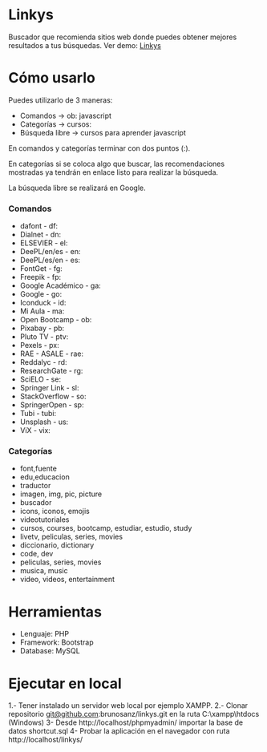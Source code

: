 # Linkys
Buscador que recomienda sitios web donde puedes obtener mejores resultados a tus búsquedas. Ver demo: [Linkys](https://www.brunosanz.com/linkys/)

# Cómo usarlo

Puedes utilizarlo de 3 maneras:

- Comandos -> ob: javascript
- Categorías -> cursos:
- Búsqueda libre -> cursos para aprender javascript

En comandos y categorías terminar con dos puntos (:).

En categorías si se coloca algo que buscar, las recomendaciones mostradas ya tendrán en enlace listo para realizar la búsqueda.

La búsqueda libre se realizará en Google.

### Comandos

- dafont - df:
- Dialnet - dn:
- ELSEVIER - el:
- DeePL/en/es - en:
- DeePL/es/en - es:
- FontGet - fg:
- Freepik - fp:
- Google Académico - ga:
- Google - go:
- Iconduck - id:
- Mi Aula - ma:
- Open Bootcamp - ob:
- Pixabay - pb:
- Pluto TV - ptv:
- Pexels - px:
- RAE - ASALE - rae:
- Reddalyc - rd:
- ResearchGate - rg:
- SciELO - se:
- Springer Link - sl:
- StackOverflow - so:
- SpringerOpen - sp:
- Tubi - tubi:
- Unsplash - us:
- ViX - vix:

### Categorías

- font,fuente
- edu,educacion
- traductor
- imagen, img, pic, picture
- buscador
- icons, iconos, emojis
- videotutoriales
- cursos, courses, bootcamp, estudiar, estudio, study
- livetv, peliculas, series, movies
- diccionario, dictionary
- code, dev
- peliculas, series, movies
- musica, music
- video, videos, entertainment


# Herramientas

- Lenguaje: PHP
- Framework: Bootstrap
- Database: MySQL

# Ejecutar en local

1.- Tener instalado un  servidor web local por ejemplo XAMPP.
2.- Clonar repositorio git@github.com:brunosanz/linkys.git en la ruta C:\xampp\htdocs (Windows)
3- Desde http://localhost/phpmyadmin/ importar la base de datos shortcut.sql
4- Probar la aplicación en el navegador con ruta http://localhost/linkys/
 
